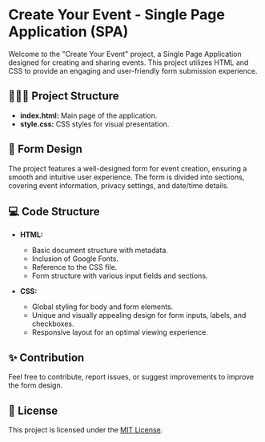 # Create Your Event - Single Page Application (SPA)

Welcome to the "Create Your Event" project, a Single Page Application designed for creating and sharing events. This project utilizes HTML and CSS to provide an engaging and user-friendly form submission experience.

## 👨🏻‍💻 Project Structure

- **index.html:** Main page of the application.
- **style.css:** CSS styles for visual presentation.

## 🚀 Form Design

The project features a well-designed form for event creation, ensuring a smooth and intuitive user experience. The form is divided into sections, covering event information, privacy settings, and date/time details.

## 💻 Code Structure

- **HTML:**
  - Basic document structure with metadata.
  - Inclusion of Google Fonts.
  - Reference to the CSS file.
  - Form structure with various input fields and sections.

- **CSS:**
  - Global styling for body and form elements.
  - Unique and visually appealing design for form inputs, labels, and checkboxes.
  - Responsive layout for an optimal viewing experience.

## ✨ Contribution

Feel free to contribute, report issues, or suggest improvements to improve the form design.

## 📜 License

This project is licensed under the [MIT License](LICENSE).
